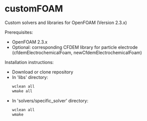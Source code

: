 # customFOAM
Custom solvers and libraries for OpenFOAM (Version 2.3.x)

Prerequisites:
- OpenFOAM 2.3.x
- Optional: corresponding CFDEM library for particle electrode (cfdemElectrochemicalFoam, newCfdemElectrochemicalFoam)

Installation instructions:
* Download or clone repository
* In 'libs' directory:
  ```sh
  wclean all
  wmake all
  ```
* In 'solvers/specific_solver' directory:
  ```sh
  wclean all
  wmake
  ```
